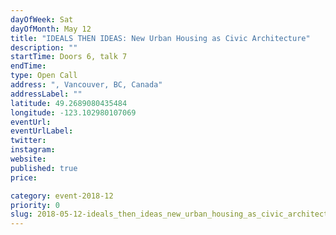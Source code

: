 ```yaml
---
dayOfWeek: Sat
dayOfMonth: May 12
title: "IDEALS THEN IDEAS: New Urban Housing as Civic Architecture"
description: ""
startTime: Doors 6, talk 7
endTime: 
type: Open Call
address: ", Vancouver, BC, Canada"
addressLabel: ""
latitude: 49.2689080435484
longitude: -123.102980107069
eventUrl: 
eventUrlLabel: 
twitter: 
instagram: 
website: 
published: true
price: 

category: event-2018-12
priority: 0
slug: 2018-05-12-ideals_then_ideas_new_urban_housing_as_civic_architecture
---
```

